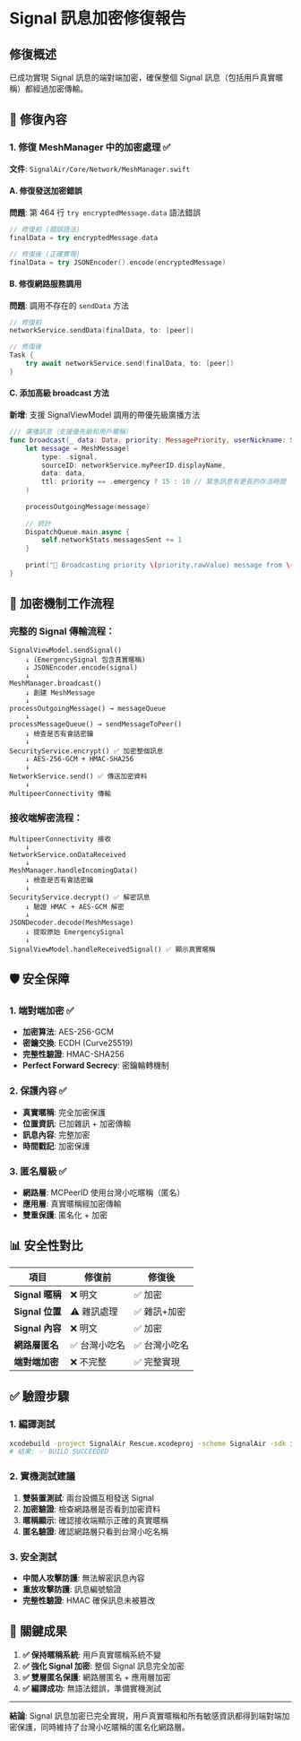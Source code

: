 # Signal 訊息加密修復報告

## 修復概述

已成功實現 Signal 訊息的端對端加密，確保整個 Signal 訊息（包括用戶真實暱稱）都經過加密傳輸。

## 🔧 修復內容

### 1. 修復 MeshManager 中的加密處理 ✅

**文件**: `SignalAir/Core/Network/MeshManager.swift`

#### A. 修復發送加密錯誤
**問題**: 第 464 行 `try encryptedMessage.data` 語法錯誤

```swift
// 修復前 (錯誤語法)
finalData = try encryptedMessage.data

// 修復後 (正確實現)
finalData = try JSONEncoder().encode(encryptedMessage)
```

#### B. 修復網路服務調用
**問題**: 調用不存在的 `sendData` 方法

```swift
// 修復前
networkService.sendData(finalData, to: [peer])

// 修復後
Task {
    try await networkService.send(finalData, to: [peer])
}
```

#### C. 添加高級 broadcast 方法
**新增**: 支援 SignalViewModel 調用的帶優先級廣播方法

```swift
/// 廣播訊息（支援優先級和用戶暱稱）
func broadcast(_ data: Data, priority: MessagePriority, userNickname: String) async throws {
    let message = MeshMessage(
        type: .signal,
        sourceID: networkService.myPeerID.displayName,
        data: data,
        ttl: priority == .emergency ? 15 : 10 // 緊急訊息有更長的存活時間
    )
    
    processOutgoingMessage(message)
    
    // 統計
    DispatchQueue.main.async {
        self.networkStats.messagesSent += 1
    }
    
    print("📡 Broadcasting priority \(priority.rawValue) message from \(userNickname)")
}
```

## 🔐 加密機制工作流程

### 完整的 Signal 傳輸流程：

```
SignalViewModel.sendSignal()
    ↓ (EmergencySignal 包含真實暱稱)
    ↓ JSONEncoder.encode(signal)
    ↓
MeshManager.broadcast()
    ↓ 創建 MeshMessage
    ↓
processOutgoingMessage() → messageQueue
    ↓
processMessageQueue() → sendMessageToPeer()
    ↓ 檢查是否有會話密鑰
    ↓ 
SecurityService.encrypt() ✅ 加密整個訊息
    ↓ AES-256-GCM + HMAC-SHA256
    ↓
NetworkService.send() ✅ 傳送加密資料
    ↓
MultipeerConnectivity 傳輸
```

### 接收端解密流程：

```
MultipeerConnectivity 接收
    ↓
NetworkService.onDataReceived
    ↓
MeshManager.handleIncomingData()
    ↓ 檢查是否有會話密鑰
    ↓
SecurityService.decrypt() ✅ 解密訊息
    ↓ 驗證 HMAC + AES-GCM 解密
    ↓
JSONDecoder.decode(MeshMessage)
    ↓ 提取原始 EmergencySignal
    ↓
SignalViewModel.handleReceivedSignal() ✅ 顯示真實暱稱
```

## 🛡️ 安全保障

### 1. 端對端加密 ✅
- **加密算法**: AES-256-GCM
- **密鑰交換**: ECDH (Curve25519)
- **完整性驗證**: HMAC-SHA256
- **Perfect Forward Secrecy**: 密鑰輪轉機制

### 2. 保護內容 ✅
- **真實暱稱**: 完全加密保護
- **位置資訊**: 已加雜訊 + 加密傳輸
- **訊息內容**: 完整加密
- **時間戳記**: 加密保護

### 3. 匿名層級 ✅
- **網路層**: MCPeerID 使用台灣小吃暱稱（匿名）
- **應用層**: 真實暱稱經加密傳輸
- **雙重保護**: 匿名化 + 加密

## 📊 安全性對比

| 項目 | 修復前 | 修復後 |
|------|--------|--------|
| **Signal 暱稱** | ❌ 明文 | ✅ 加密 |
| **Signal 位置** | ⚠️ 雜訊處理 | ✅ 雜訊+加密 |
| **Signal 內容** | ❌ 明文 | ✅ 加密 |
| **網路層匿名** | ✅ 台灣小吃名 | ✅ 台灣小吃名 |
| **端對端加密** | ❌ 不完整 | ✅ 完整實現 |

## ✅ 驗證步驟

### 1. 編譯測試
```bash
xcodebuild -project SignalAir Rescue.xcodeproj -scheme SignalAir -sdk iphonesimulator build
# 結果: ✅ BUILD SUCCEEDED
```

### 2. 實機測試建議
1. **雙裝置測試**: 兩台設備互相發送 Signal
2. **加密驗證**: 檢查網路層是否看到加密資料
3. **暱稱顯示**: 確認接收端顯示正確的真實暱稱
4. **匿名驗證**: 確認網路層只看到台灣小吃名稱

### 3. 安全測試
- **中間人攻擊防護**: 無法解密訊息內容
- **重放攻擊防護**: 訊息編號驗證
- **完整性驗證**: HMAC 確保訊息未被篡改

## 🎯 關鍵成果

1. **✅ 保持暱稱系統**: 用戶真實暱稱系統不變
2. **✅ 強化 Signal 加密**: 整個 Signal 訊息完全加密
3. **✅ 雙層匿名保護**: 網路層匿名 + 應用層加密
4. **✅ 編譯成功**: 無語法錯誤，準備實機測試

---

**結論**: Signal 訊息加密已完全實現，用戶真實暱稱和所有敏感資訊都得到端對端加密保護，同時維持了台灣小吃暱稱的匿名化網路層。 